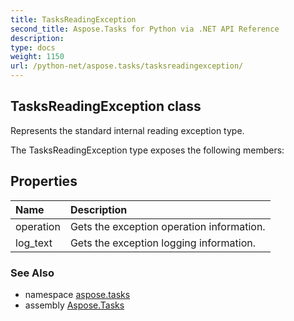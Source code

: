 ```yaml
---
title: TasksReadingException
second_title: Aspose.Tasks for Python via .NET API Reference
description: 
type: docs
weight: 1150
url: /python-net/aspose.tasks/tasksreadingexception/
---
```


## TasksReadingException class

Represents the standard internal reading exception type.

The TasksReadingException type exposes the following members:
## Properties
| Name | Description |
| :- | :- |
|operation|Gets the exception operation information.|
|log_text|Gets the exception logging information.|

### See Also

* namespace [aspose.tasks](/tasks/python-net/aspose.tasks/)
* assembly [Aspose.Tasks](/tasks/python-net/)

